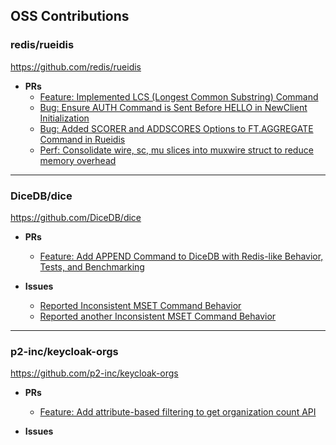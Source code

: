 ## OSS Contributions

### redis/rueidis  
<https://github.com/redis/rueidis>

- **PRs**
  - [Feature: Implemented LCS (Longest Common Substring) Command](https://github.com/redis/rueidis/pull/767)
  - [Bug: Ensure AUTH Command is Sent Before HELLO in NewClient Initialization](https://github.com/redis/rueidis/pull/791)
  - [Bug: Added SCORER and ADDSCORES Options to FT.AGGREGATE Command in Rueidis](https://github.com/redis/rueidis/pull/815)
  - [Perf: Consolidate wire, sc, mu slices into muxwire struct to reduce memory overhead](https://github.com/redis/rueidis/pull/869)

---

### DiceDB/dice  
<https://github.com/DiceDB/dice>

- **PRs**
  - [Feature: Add APPEND Command to DiceDB with Redis-like Behavior, Tests, and Benchmarking](https://github.com/DiceDB/dice/pull/759)

- **Issues**
  - [Reported Inconsistent MSET Command Behavior](https://github.com/DiceDB/dice/issues/516)
  - [Reported another Inconsistent MSET Command Behavior](https://github.com/DiceDB/dice/issues/406)

---

### p2-inc/keycloak-orgs  
<https://github.com/p2-inc/keycloak-orgs>

- **PRs**
  - [Feature: Add attribute-based filtering to get organization count API](https://github.com/p2-inc/keycloak-orgs/pull/321)

- **Issues**
  - [Support attribute-based filtering](https://github.com/p2-inc/keycloak-orgs/pull/321)
  - [GET /invitations fails with 400 error when using admin-cli token](https://github.com/p2-inc/keycloak-orgs/issues/306)

